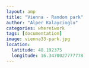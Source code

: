 ```yaml
---
layout: amp
title: "Vienna - Random park"
author: "Alper Kalaycioglu"
categories: whereiwork
tags: [documentation]
image: vienna33-park.jpg
location:
  latitude: 48.192375
  longitude: 16.3470027777778
---
```

